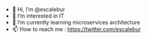 - 👋 Hi, I’m @escalebur
- 👀 I’m interested in IT
- 🌱 I’m currently learning microservices architecture 
- 📫 How to reach me : https://twitter.com/escalebur

<!---
escalebur/escalebur is a ✨ special ✨ repository because its `README.md` (this file) appears on your GitHub profile.
You can click the Preview link to take a look at your changes.
--->
